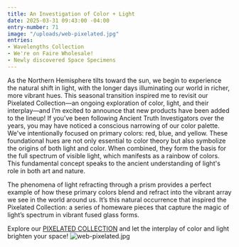```yaml
---
title: An Investigation of Color + Light
date: 2025-03-31 09:43:00 -04:00
entry-number: 71
image: "/uploads/web-pixelated.jpg"
entries:
- Wavelengths Collection
- We're on Faire Wholesale!
- Newly discovered Space Specimens
---
```


As the Northern Hemisphere tilts toward the sun, we begin to experience the natural shift in light, with the longer days illuminating our world in richer, more vibrant hues. This seasonal transition inspired me to revisit our Pixelated Collection—an ongoing exploration of color, light, and their interplay—and I’m excited to announce that new products have been added to the lineup!
If you’ve been following Ancient Truth Investigators over the years, you may have noticed a conscious narrowing of our color palette. We've intentionally focused on primary colors: red, blue, and yellow. These foundational hues are not only essential to color theory but also symbolize the origins of both light and color. When combined, they form the basis for the full spectrum of visible light, which manifests as a rainbow of colors. This fundamental concept speaks to the ancient understanding of light's role in both art and nature.

The phenomena of light refracting through a prism provides a perfect example of how these primary colors blend and refract into the vibrant array we see in the world around us. It’s this natural occurrence that inspired the Pixelated Collection: a series of homeware pieces that capture the magic of light’s spectrum in vibrant fused glass forms.

Explore our [PIXELATED COLLECTION](https://the-ancient-truth-investigators-shop.myshopify.com/collections/pixelated-dishes) and let the interplay of color and light brighten your space!
![web-pixelated.jpg](/uploads/web-pixelated.jpg)
